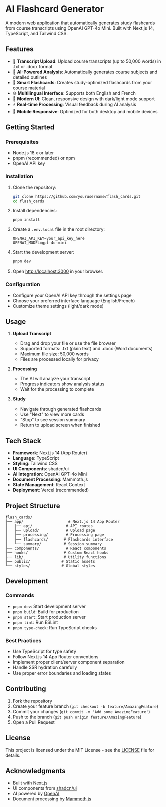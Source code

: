 # AI Flashcard Generator

A modern web application that automatically generates study flashcards from course transcripts using OpenAI GPT-4o Mini. Built with Next.js 14, TypeScript, and Tailwind CSS.

## Features

- 📝 **Transcript Upload**: Upload course transcripts (up to 50,000 words) in .txt or .docx format
- 🤖 **AI-Powered Analysis**: Automatically generates course subjects and detailed outlines
- 🎴 **Smart Flashcards**: Creates study-optimized flashcards from your course material
- 🌐 **Multilingual Interface**: Supports both English and French
- 🎨 **Modern UI**: Clean, responsive design with dark/light mode support
- ⚡ **Real-time Processing**: Visual feedback during AI analysis
- 📱 **Mobile Responsive**: Optimized for both desktop and mobile devices

## Getting Started

### Prerequisites

- Node.js 18.x or later
- pnpm (recommended) or npm
- OpenAI API key

### Installation

1. Clone the repository:
   ```bash
   git clone https://github.com/yourusername/flash_cards.git
   cd flash_cards
   ```

2. Install dependencies:
   ```bash
   pnpm install
   ```

3. Create a `.env.local` file in the root directory:
   ```env
   OPENAI_API_KEY=your_api_key_here
   OPENAI_MODEL=gpt-4o-mini
   ```

4. Start the development server:
   ```bash
   pnpm dev
   ```

5. Open [http://localhost:3000](http://localhost:3000) in your browser.

### Configuration

- Configure your OpenAI API key through the settings page
- Choose your preferred interface language (English/French)
- Customize theme settings (light/dark mode)

## Usage

1. **Upload Transcript**
   - Drag and drop your file or use the file browser
   - Supported formats: .txt (plain text) and .docx (Word documents)
   - Maximum file size: 50,000 words
   - Files are processed locally for privacy

2. **Processing**
   - The AI will analyze your transcript
   - Progress indicators show analysis status
   - Wait for the processing to complete

3. **Study**
   - Navigate through generated flashcards
   - Use "Next" to view more cards
   - "Stop" to see session summary
   - Return to upload screen when finished

## Tech Stack

- **Framework**: Next.js 14 (App Router)
- **Language**: TypeScript
- **Styling**: Tailwind CSS
- **UI Components**: shadcn/ui
- **AI Integration**: OpenAI GPT-4o Mini
- **Document Processing**: Mammoth.js
- **State Management**: React Context
- **Deployment**: Vercel (recommended)

## Project Structure

```
flash_cards/
├── app/                    # Next.js 14 App Router
│   ├── api/               # API routes
│   ├── upload/            # Upload page
│   ├── processing/        # Processing page
│   ├── flashcards/       # Flashcards interface
│   └── summary/          # Session summary
├── components/            # React components
├── hooks/                # Custom React hooks
├── lib/                  # Utility functions
├── public/              # Static assets
└── styles/              # Global styles
```

## Development

### Commands

- `pnpm dev`: Start development server
- `pnpm build`: Build for production
- `pnpm start`: Start production server
- `pnpm lint`: Run ESLint
- `pnpm type-check`: Run TypeScript checks

### Best Practices

- Use TypeScript for type safety
- Follow Next.js 14 App Router conventions
- Implement proper client/server component separation
- Handle SSR hydration carefully
- Use proper error boundaries and loading states

## Contributing

1. Fork the repository
2. Create your feature branch (`git checkout -b feature/AmazingFeature`)
3. Commit your changes (`git commit -m 'Add some AmazingFeature'`)
4. Push to the branch (`git push origin feature/AmazingFeature`)
5. Open a Pull Request

## License

This project is licensed under the MIT License - see the [LICENSE](LICENSE) file for details.

## Acknowledgments

- Built with [Next.js](https://nextjs.org/)
- UI components from [shadcn/ui](https://ui.shadcn.com/)
- AI powered by [OpenAI](https://openai.com/)
- Document processing by [Mammoth.js](https://github.com/mwilliamson/mammoth.js) 